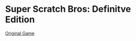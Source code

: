 # Super Scratch Bros: Definitve Edition
 
[Original Game](https://scratch.mit.edu/projects/395416687/)
